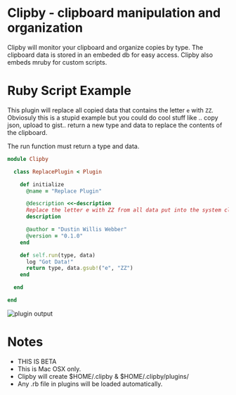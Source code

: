 # Clipby - clipboard manipulation and organization

Clipby will monitor your clipboard and organize copies by type. The clipboard data is stored in an embeded db for 
easy access. Clipby also embeds mruby for custom scripts.

# Ruby Script Example

This plugin will replace all copied data that contains the letter `e` with `ZZ`. Obviosuly this is a stupid example
but you could do cool stuff like .. copy json, upload to gist.. return a new type and data to replace the contents of
the clipboard.

The run function must return a type and data.

```ruby
module Clipby

  class ReplacePlugin < Plugin

    def initialize
      @name = "Replace Plugin"

      @description <<-description
      Replace the letter e with ZZ from all data put into the system clipboard.
      description

      @author = "Dustin Willis Webber"
      @version = "0.1.0"
    end

    def self.run(type, data)
      log "Got Data!"
      return type, data.gsub!("e", "ZZ")
    end

  end

end
```

![plugin output]()

# Notes
  
  * THIS IS BETA
  * This is Mac OSX only.
  * Clipby will create $HOME/.clipby & $HOME/.clipby/plugins/
  * Any .rb file in plugins will be loaded automatically.
